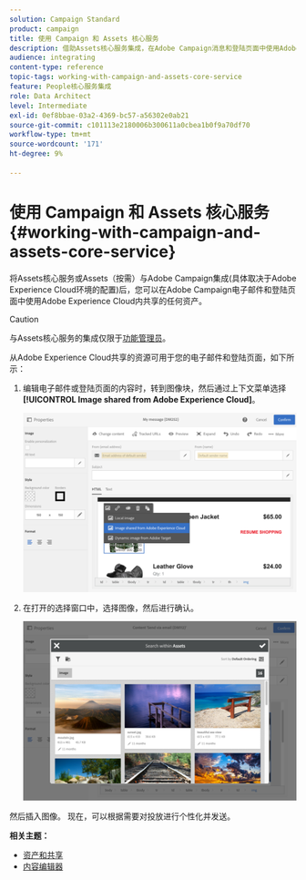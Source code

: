 ```yaml
---
solution: Campaign Standard
product: campaign
title: 使用 Campaign 和 Assets 核心服务
description: 借助Assets核心服务集成，在Adobe Campaign消息和登陆页面中使用Adobe Experience Cloud内共享的任何资源。
audience: integrating
content-type: reference
topic-tags: working-with-campaign-and-assets-core-service
feature: People核心服务集成
role: Data Architect
level: Intermediate
exl-id: 0ef8bbae-03a2-4369-bc57-a56302e0ab21
source-git-commit: c101113e2180006b300611a0cbea1b0f9a70df70
workflow-type: tm+mt
source-wordcount: '171'
ht-degree: 9%

---
```


# 使用 Campaign 和 Assets 核心服务{#working-with-campaign-and-assets-core-service}

将Assets核心服务或Assets（按需）与Adobe Campaign集成(具体取决于Adobe Experience Cloud环境的配置)后，您可以在Adobe Campaign电子邮件和登陆页面中使用Adobe Experience Cloud内共享的任何资产。

>[!CAUTION]
>
> 与Assets核心服务的集成仅限于[功能管理员](../../administration/using/users-management.md#functional-administrators)。

从Adobe Experience Cloud共享的资源可用于您的电子邮件和登陆页面，如下所示：

1. 编辑电子邮件或登陆页面的内容时，转到图像块，然后通过上下文菜单选择&#x200B;**[!UICONTROL Image shared from Adobe Experience Cloud]**。

   ![](assets/dam_insert_image_dce.png)

1. 在打开的选择窗口中，选择图像，然后进行确认。

   ![](assets/dam_shared_image_selection.png)

然后插入图像。 现在，可以根据需要对投放进行个性化并发送。

**相关主题：**

* [资产和共享](https://experienceleague.adobe.com/docs/core-services/interface/assets/experience-cloud-assets.html)
* [内容编辑器](../../designing/using/personalization.md#example-email-personalization)
